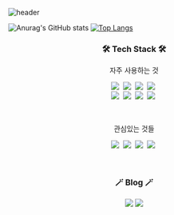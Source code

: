 ![header](https://capsule-render.vercel.app/api?type=soft&color=auto&height=150&section=header&text=ChoiHyoSeok&fontSize=70&animation=twinkling)


![Anurag's GitHub stats](https://github-readme-stats.vercel.app/api?username=supremehyo&show_icons=true&theme=radical)
[![Top Langs](https://github-readme-stats.vercel.app/api/top-langs/?username=supremehyo&hide=css,html)](https://github.com/anuraghazra/github-readme-stats)



<h3 align="center">🛠 Tech Stack 🛠</h3>

<p align="center"> 자주 사용하는 것 </p>

<p align="center">
   <img src="https://img.shields.io/badge/Java-007396?style=flat-square&logo=Java&logoColor=white"/></a>&nbsp 
    <img src="https://img.shields.io/badge/Android-3DDC84?style=flat-square&logo=Android&logoColor=white"/>&nbsp 
    <img src="https://img.shields.io/badge/Kotlin-7F52FF?style=flat-square&logo=Kotlin&logoColor=white"/>&nbsp 
     <img src="https://img.shields.io/badge/ReactiveX-B7178C?style=flat-square&logo=ReactiveX&logoColor=white"/>&nbsp 
    
  <br>
  <img src="https://img.shields.io/badge/SpringBoot-6DB33F?style=flat-square&logo=Spring&logoColor=white"/></a>&nbsp 
  <img src="https://img.shields.io/badge/Mysql-E6B91E?style=flat-square&logo=MySql&logoColor=white"/></a>&nbsp 
  <img src="https://img.shields.io/badge/aws-333664?style=flat-square&logo=amazon-aws&logoColor=white"/></a>&nbsp 
   <img src="https://img.shields.io/badge/Firebase-FFCA28?style=flat-square&logo=Firebase&logoColor=white"/></a>&nbsp 
</p>

<br>

<p align="center">관심있는 것들 </p>

<p align="center">
  <img src="https://img.shields.io/badge/Flutter-02569B?style=flat-square&logo=Flutter&logoColor=white"/></a>&nbsp 
    <img src="https://img.shields.io/badge/NestJS-E0234E?style=flat-square&logo=NestJS&logoColor=white"/>&nbsp 
    <img src="https://img.shields.io/badge/Kotlin-7F52FF?style=flat-square&logo=Kotlin&logoColor=white"/>&nbsp
      <img src="https://img.shields.io/badge/iOS-000000?style=flat-square&logo=iOS&logoColor=white"/></a>&nbsp 
</p>
<br>
<h3 align="center">🪄 Blog 🪄</h3>

<div align="center" style="text-align:center">
  
  <a href="https://choi-dev.tistory.com/"><img src="https://img.shields.io/badge/Tech%20Blog-11B48A?style=flat-square&logo=Vimeo&logoColor=white&link=https://choi-dev.tistory.com/"/></a>
     <a href="https://choi-dev.tistory.com/"><img src="https://img.shields.io/badge/Notion-000000?style=flat-square&logo=Notion&logoColor=white&link=https://choi-dev.tistory.com/"/></a>
  
</div>
  
<br>



<br>

